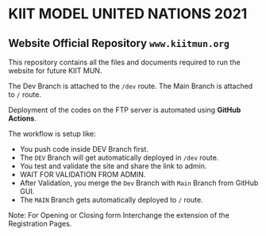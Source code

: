 # KIIT MODEL UNITED NATIONS 2021
## Website Official Repository `www.kiitmun.org `


This repository contains all the files and documents required to run the website for future KIIT MUN.

The Dev Branch is attached to the  `/dev` route.
The Main Branch is attached to `/` route.

Deployment of the codes on the FTP server is automated using **GitHub Actions**.

The workflow is setup like:
- You push code inside DEV Branch first.
- The `DEV` Branch will get automatically deployed in `/dev` route.
- You test and validate the site and share the link to admin.
- WAIT FOR VALIDATION FROM ADMIN.
- After Validation, you merge the `Dev` Branch with `Main` Branch from GitHub GUI.
- The `MAIN` Branch gets automatically deployed to `/` route.


Note: For Opening or Closing form Interchange the extension of the Registration Pages.
